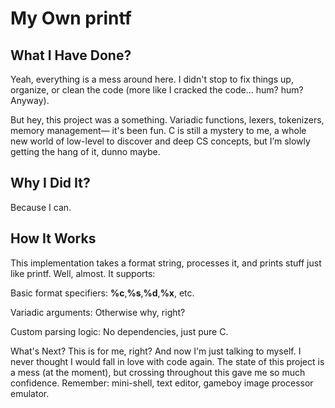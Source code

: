 # My Own printf
## What I Have Done?
Yeah, everything is a mess around here. I didn't stop to fix things up, organize, or clean the code (more like I cracked the code... hum? hum? Anyway).

But hey, this project was a something. Variadic functions, lexers, tokenizers, memory management—
it's been fun. C is still a mystery to me, a whole new world of low-level to discover and deep CS concepts, but I’m slowly getting the hang of it, dunno maybe.

## Why I Did It?
Because I can.

## How It Works
This implementation takes a format string, processes it, and prints stuff just like printf. Well, almost. It supports:

Basic format specifiers: **%c**,**%s**,**%d**,**%x**, etc.

Variadic arguments: Otherwise why, right?

Custom parsing logic: No dependencies, just pure C.

What's Next?
This is for me, right? And now I'm just talking to myself. I never thought I would fall in love with code again. The state of this project is a mess (at the moment), 
but crossing throughout this gave me so much confidence. Remember: mini-shell, text editor, gameboy image processor emulator.

